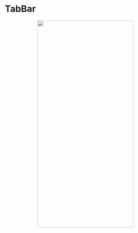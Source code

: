 # TabBar
<p align="center">
<img src="https://docs.google.com/uc?id=1e04GUx06-cAtLv33MxKF_0mPWktJA3oC" height="649" width="300">
</p>

```dart

```
